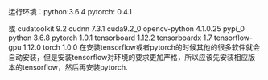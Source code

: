 
运行环境：python:3.6.4
pytorch: 0.4.1

或
cudatoolkit               9.2 
cudnn                     7.3.1                 cuda9.2_0 
opencv-python             4.1.0.25                 pypi_0
python                    3.6.8
pytorch                   1.0.1 
tensorboard               1.12.2
tensorboardx              1.7
tensorflow-gpu            1.12.0 
torch                     1.0.0
在安装tensorflow或者pytorch的时候其他的很多软件就会自动安装，但是安装tensorflow对环境的要求更加严格，所以应该先安装相应版本的tensorflow，然后再安装pytorch.
